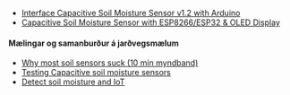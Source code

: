 - [Interface Capacitive Soil Moisture Sensor v1.2 with Arduino](https://how2electronics.com/interface-capacitive-soil-moisture-sensor-arduino/)
- [Capacitive Soil Moisture Sensor with ESP8266/ESP32 & OLED Display](https://how2electronics.com/capacitive-soil-moisture-sensor-esp8266-esp32-oled-display/)

#### Mælingar og samanburður á jarðvegsmælum
- [Why most soil sensors suck (10 mín myndband)](https://www.youtube.com/watch?v=udmJyncDvw0)
- [Testing Capacitive soil moisture sensors](https://flashgamer.com/blog/comments/testing-capacitive-soil-moisture-sensors)
- [Detect soil moisture and IoT](https://github.com/microsoft/IoT-For-Beginners/blob/main/2-farm/lessons/2-detect-soil-moisture/README.md#detect-soil-moisture)

<!--

## Generic Capacitive Soil Moisture Sensor (Analog)

- [_Ítarefni: Capacitive Soil Moisture Sensor Calibration with Arduino_](https://makersportal.com/blog/2020/5/26/capacitive-soil-moisture-calibration-with-arduino)
- [_Using Capacitive Soil Moisture Sensors on the Raspberry Pi (ADC converter)_](https://www.switchdoc.com/2020/06/tutorial-capacitive-moisture-sensor-grove/)

---

## Adafruit STEMMA Soil Sensor (I2C)
- [Adafruit STEMMA Soil Sensor - I2C Capacitive Moisture Sensor](https://learn.adafruit.com/adafruit-stemma-soil-sensor-i2c-capacitive-moisture-sensor/overview)
- [Myndband: How to Use a Soil Moisture Sensor and ambient light to Keep Your Plants Alive (with python)](https://medium.com/initial-state/how-to-use-a-soil-moisture-sensor-to-keep-your-plants-alive-51a2294b88e)


#### adafruit_seesaw safnið
- [arduino](https://adafruit.github.io/Adafruit_Seesaw/html/class_adafruit__seesaw.html)
- [python](https://circuitpython.readthedocs.io/projects/seesaw/en/latest/api.html#adafruit-seesaw-seesaw)

#### Kóðasýnidæmi (Arduino og Raspberry PI) með Adafruit STEMMA soil sensor.

Arduino

```C
#include "Adafruit_seesaw.h"

Adafruit_seesaw ss;

void setup() {
  Serial.begin(115200);

  Serial.println("seesaw Soil Sensor example!");
  
  if (!ss.begin(0x36)) {
    Serial.println("ERROR! seesaw not found");
    while(1);
  } else {
    Serial.print("seesaw started! version: ");
    Serial.println(ss.getVersion(), HEX);
  }
}

void loop() {
  float tempC = ss.getTemp();
  uint16_t capread = ss.touchRead(0);

  Serial.print("Temperature: "); Serial.print(tempC); Serial.println("*C");
  Serial.print("Capacitive: "); Serial.println(capread);
  delay(100);
}
```

Python
```python
import time
 
from board import SCL, SDA
import busio
 
from adafruit_seesaw.seesaw import Seesaw
 
i2c_bus = busio.I2C(SCL, SDA)
 
ss = Seesaw(i2c_bus, addr=0x36)
 
while True:
    # read moisture level through capacitive touch pad
    touch = ss.moisture_read()
 
    # read temperature from the temperature sensor
    temp = ss.get_temp()
 
    print("temp: " + str(temp) + "  moisture: " + str(touch))
    time.sleep(1)
```

-->

